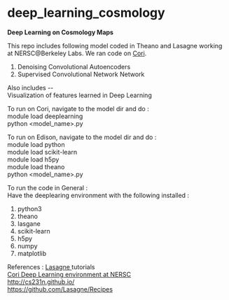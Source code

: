 # deep_learning_cosmology
<b> Deep Learning on Cosmology Maps </b> </br>

This repo includes following model coded in Theano and Lasagne working at NERSC@Berkeley Labs. We ran code on <a href="http://www.nersc.gov/users/computational-systems/cori/">Cori</a>. </br>

1. Denoising Convolutional Autoencoders </br>
2. Supervised Convolutional Network Network </br>

Also includes -- </br> 
Visualization of features learned in Deep Learning </br> 

To run on Cori, navigate to the model dir and do : </br>
module load deeplearning </br>
python <model_name>.py </br>

To run on Edison, navigate to the model dir and do : </br>
module load python </br>
module load scikit-learn </br> 
module load h5py </br>
module load theano </br>
python <model_name>.py </br>

To run the code in General : </br> 
Have the deeplearing environment with the following installed : </br>
1. python3 </br>
2. theano </br>
3. lasgane </br>
4. scikit-learn </br>
5. h5py </br>
6. numpy </br>
7. matplotlib </br>

References : 
<a href= "https://lasagne.readthedocs.io/en/latest/">Lasagne </a> tutorials  </br>
<a href= "http://www.nersc.gov/users/data-analytics/data-analytics/deep-learning/">Cori Deep Learning environment at NERSC </a>  </br>
http://cs231n.github.io/  </br>
https://github.com/Lasagne/Recipes  </br>

